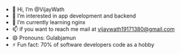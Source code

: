 - 👋 Hi, I’m @VijayWath
- 👀 I’m interested in app development and backend
- 🌱 I’m currently learning nginx 
- 📫 if you want to reach me mail at vijaywath19171380@gmail.com 
- 😄 Pronouns: Gulabjamun
- ⚡ Fun fact: 70% of software developers code as a hobby
